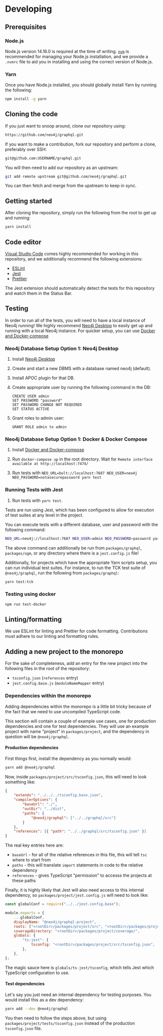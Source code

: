 # Developing

## Prerequisites

### Node.js

Node.js version 14.16.0 is required at the time of writing. [`nvm`](https://github.com/nvm-sh/nvm) is recommended for managing your Node.js installation, and we provide a `.nvmrc` file to aid you in installing and using the correct version of Node.js.

### Yarn

Once you have Node.js installed, you should globally install Yarn by running the following:

```bash
npm install -g yarn
```

## Cloning the code

If you just want to snoop around, clone our repository using:

```bash
https://github.com/neo4j/graphql.git
```

If you want to make a contribution, fork our repository and perform a clone, preferably over SSH:

```bash
git@github.com:USERNAME/graphql.git
```

You will then need to add our repository as an upstream:

```bash
git add remote upstream git@github.com/neo4j/graphql.git
```

You can then fetch and merge from the upstream to keep in sync.

## Getting started

After cloning the repository, simply run the following from the root to get up and running:

```bash
yarn install
```

## Code editor

[Visual Studio Code](https://code.visualstudio.com/) comes highly recommended for working in this repository, and we additionally recommend the following extensions:

- [ESLint](https://marketplace.visualstudio.com/items?itemName=dbaeumer.vscode-eslint)
- [Jest](https://marketplace.visualstudio.com/items?itemName=Orta.vscode-jest)
- [Prettier](https://marketplace.visualstudio.com/items?itemName=esbenp.prettier-vscode)

The Jest extension should automatically detect the tests for this repository and watch them in the Status Bar.

## Testing

In order to run all of the tests, you will need to have a local instance of Neo4j running! We highly recommend [Neo4j Desktop](https://neo4j.com/download/) to easily get up and running with a local Neo4j instance. For quicker setup, you can use [Docker and Docker-compose](https://docs.docker.com/get-docker/)

### Neo4j Database Setup Option 1: Neo4j Desktop

1. Install [Neo4j Desktop](https://neo4j.com/download/)

2. Create and start a new DBMS with a database named neo4j (default).

3. Install APOC plugin for that DB.

4. Create appropriate user by running the following command in the DB:

   ```cypher
   CREATE USER admin
   SET PASSWORD "password"
   SET PASSWORD CHANGE NOT REQUIRED
   SET STATUS ACTIVE
   ```

5. Grant roles to admin user:

   ```cypher
   GRANT ROLE admin to admin
   ```

### Neo4j Database Setup Option 1: Docker & Docker Compose

1. Install [Docker and Docker-compose](https://docs.docker.com/get-docker/)

2. Run `docker-compose up` in the root directory. Wait for `Remote interface available at http://localhost:7474/`

3. Run tests with `NEO_URL=bolt://localhost:7687 NEO_USER=neo4j NEO_PASSWORD=notasecurepassword yarn test`

### Running Tests with Jest

1. Run tests with `yarn test`.

Tests are run using Jest, which has been configured to allow for execution of test suites at any level in the project.

You can execute tests with a different database, user and password with the following command:

```bash
NEO_URL=neo4j://localhost:7687 NEO_USER=admin NEO_PASSWORD=password yarn test
```

The above command can additionally be run from `packages/graphql`, `packages/ogm`, or any directory where there is a `jest.config.js` file!

Additionally, for projects which have the appropriate Yarn scripts setup, you can run individual test suites. For instance, to run the TCK test suite of `@neo4j/graphql`, run the following from `packages/graphql`:

```bash
yarn test:tck
```

### Testing using docker

```bash
npm run test-docker
```

## Linting/formatting

We use ESLint for linting and Prettier for code formatting. Contributions must adhere to our linting and formatting rules.

## Adding a new project to the monorepo

For the sake of completeness, add an entry for the new project into the following files in the root of the repository:

- `tsconfig.json` (`references` entry)
- `jest.config.base.js` (`moduleNameMapper` entry)

### Dependencies within the monorepo

Adding dependencies within the monorepo is a little bit tricky because of the fact that we need to use uncompiled TypeScript code.

This section will contain a couple of example use cases, one for production dependencies and one for test dependencies. They will use an example project with name "project" in `packages/project`, and the dependency in question will be `@neo4j/graphql`.

#### Production dependencies

First things first, install the dependency as you normally would:

```bash
yarn add @neo4j/graphql
```

Now, inside `packages/project/src/tsconfig.json`, this will need to look something like:

```json
{
    "extends": "../../../tsconfig.base.json",
    "compilerOptions": {
        "baseUrl": "./",
        "outDir": "../dist",
        "paths": {
            "@neo4j/graphql": ["../../graphql/src"]
        }
    },
    "references": [{ "path": "../../graphql/src/tsconfig.json" }]
}
```

The real key entries here are:

- `baseUrl` - for all of the relative references in this file, this will tell `tsc` where to start from
- `paths` - this will translate `import` statements in code to the relative dependency
- `references` - gives TypeScript "permission" to accesss the projects at these paths

Finally, it is highly likely that Jest will also need access to this internal dependency, so `packages/project/jest.config.js` will need to look like:

```js
const globalConf = require("../../jest.config.base");

module.exports = {
    ...globalConf,
    displayName: "@neo4j/graphql-project",
    roots: ["<rootDir>/packages/project/src", "<rootDir>/packages/project/tests"],
    coverageDirectory: "<rootDir>/packages/project/coverage/",
    globals: {
        "ts-jest": {
            tsconfig: "<rootDir>/packages/project/src/tsconfig.json",
        },
    },
};
```

The magic sauce here is `globals/ts-jest/tsconfig`, which tells Jest which TypeScript configuration to use.

#### Test dependencies

Let's say you just need an internal dependency for testing purposes. You would install this as a dev dependency:

```bash
yarn add --dev @neo4j/graphql
```

You then need to follow the steps above, but using `packages/project/tests/tsconfig.json` instead of the production `tsconfig.json` file.
